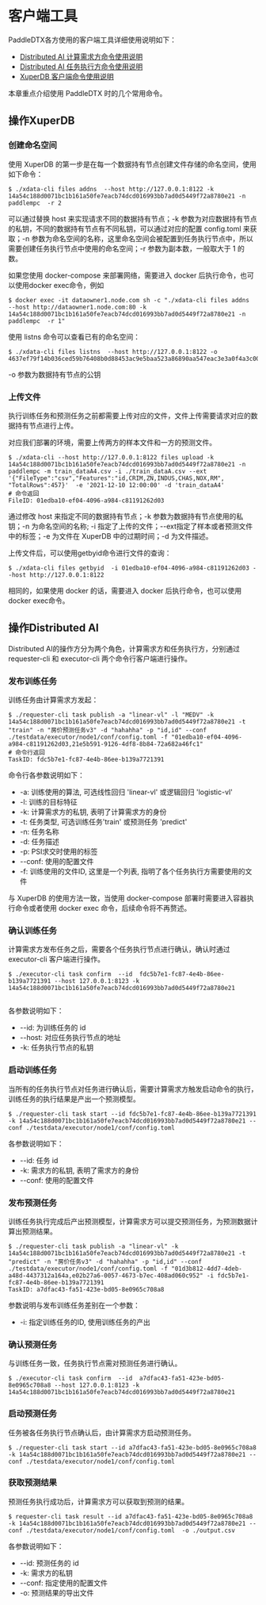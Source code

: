 # 客户端工具

PaddleDTX各方使用的客户端工具详细使用说明如下：

* <a href="https://github.com/PaddlePaddle/PaddleDTX/blob/master/dai/requester/cmd/README.md">Distributed AI 计算需求方命令使用说明</a>
* <a href="https://github.com/PaddlePaddle/PaddleDTX/blob/master/dai/executor/cmd/README.md">Distributed AI 任务执行方命令使用说明</a>
* <a href="https://github.com/PaddlePaddle/PaddleDTX/blob/master/xdb/cmd/client/README.md">XuperDB 客户端命令使用说明</a>

本章重点介绍使用 PaddleDTX 时的几个常用命令。

## 操作XuperDB

### 创建命名空间

使用 XuperDB 的第一步是在每一个数据持有节点创建文件存储的命名空间，使用如下命令：

```
$ ./xdata-cli files addns  --host http://127.0.0.1:8122 -k 14a54c188d0071bc1b161a50fe7eacb74dcd016993bb7ad0d5449f72a8780e21 -n paddlempc  -r 2
```

可以通过替换 host 来实现请求不同的数据持有节点；-k 参数为对应数据持有节点的私钥，不同的数据持有节点有不同私钥，可以通过对应的配置 config.toml 来获取；-n 参数为命名空间的名称，这里命名空间会被配置到任务执行节点中，所以需要创建任务执行节点中使用的命名空间；-r 参数为副本数，一般取大于 1 的数。

如果您使用 docker-compose 来部署网络，需要进入 docker 后执行命令，也可以使用docker exec命令，例如

```
$ docker exec -it dataowner1.node.com sh -c "./xdata-cli files addns  --host http://dataowner1.node.com:80 -k 14a54c188d0071bc1b161a50fe7eacb74dcd016993bb7ad0d5449f72a8780e21 -n paddlempc  -r 1"
```

使用 listns 命令可以查看已有的命名空间：

```
$ ./xdata-cli files listns  --host http://127.0.0.1:8122 -o 4637ef79f14b036ced59b76408b0d88453ac9e5baa523a86890aa547eac3e3a0f4a3c005178f021c1b060d916f42082c18e1d57505cdaaeef106729e6442f4e5
```

-o 参数为数据持有节点的公钥

### 上传文件

执行训练任务和预测任务之前都需要上传对应的文件，文件上传需要请求对应的数据持有节点进行上传。

对应我们部署的环境，需要上传两方的样本文件和一方的预测文件。

```
$ ./xdata-cli --host http://127.0.0.1:8122 files upload -k 14a54c188d0071bc1b161a50fe7eacb74dcd016993bb7ad0d5449f72a8780e21 -n paddlempc -m train_dataA4.csv -i ./train_dataA.csv --ext '{"FileType":"csv","Features":"id,CRIM,ZN,INDUS,CHAS,NOX,RM", "TotalRows":457}'  -e '2021-12-10 12:00:00' -d 'train_dataA4'
# 命令返回
FileID: 01edba10-ef04-4096-a984-c81191262d03
```

通过修改 host 来指定不同的数据持有节点；-k 参数为数据持有节点使用的私钥；-n 为命名空间的名称; -i 指定了上传的文件；--ext指定了样本或者预测文件中的标签；-e 为文件在 XuperDB 中的过期时间；-d 为文件描述。

上传文件后，可以使用getbyid命令进行文件的查询：

```
$ ./xdata-cli files getbyid  -i 01edba10-ef04-4096-a984-c81191262d03 --host http://127.0.0.1:8122
```

相同的，如果使用 docker 的话，需要进入 docker 后执行命令，也可以使用docker exec命令。

## 操作Distributed AI

Distributed AI的操作方分为两个角色，计算需求方和任务执行方，分别通过 requester-cli 和 executor-cli 两个命令行客户端进行操作。

### 发布训练任务

训练任务由计算需求方发起：

```
$ ./requester-cli task publish -a "linear-vl" -l "MEDV" -k 14a54c188d0071bc1b161a50fe7eacb74dcd016993bb7ad0d5449f72a8780e21 -t "train" -n "房价预测任务v3" -d "hahahha" -p "id,id" --conf ./testdata/executor/node1/conf/config.toml -f "01edba10-ef04-4096-a984-c81191262d03,21e5b591-9126-4df8-8b84-72a682a46fc1"
# 命令行返回
TaskID: fdc5b7e1-fc87-4e4b-86ee-b139a7721391
```

命令行各参数说明如下：

* -a: 训练使用的算法, 可选线性回归 'linear-vl' 或逻辑回归 'logistic-vl'
* -l: 训练的目标特征
* -k: 计算需求方的私钥, 表明了计算需求方的身份
* -t: 任务类型, 可选训练任务'train' 或预测任务 'predict'
* -n: 任务名称
* -d: 任务描述
* -p: PSI求交时使用的标签
* --conf: 使用的配置文件
* -f: 训练使用的文件ID, 这里是一个列表, 指明了各个任务执行方需要使用的文件

与 XuperDB 的使用方法一致，当使用 docker-compose 部署时需要进入容器执行命令或者使用 docker exec 命令，后续命令将不再赘述。

### 确认训练任务

计算需求方发布任务之后，需要各个任务执行节点进行确认，确认时通过 executor-cli 客户端进行操作。

```
$ ./executor-cli task confirm  --id  fdc5b7e1-fc87-4e4b-86ee-b139a7721391 --host 127.0.0.1:8123 -k 14a54c188d0071bc1b161a50fe7eacb74dcd016993bb7ad0d5449f72a8780e21
 
```

各参数说明如下：
* --id: 为训练任务的 id
* --host: 对应任务执行节点的地址
* -k: 任务执行节点的私钥

### 启动训练任务

当所有的任务执行节点对任务进行确认后，需要计算需求方触发启动命令的执行，训练任务的执行结果是产出一个预测模型。

```
$ ./requester-cli task start --id fdc5b7e1-fc87-4e4b-86ee-b139a7721391 -k 14a54c188d0071bc1b161a50fe7eacb74dcd016993bb7ad0d5449f72a8780e21 --conf ./testdata/executor/node1/conf/config.toml
```

各参数说明如下：
* --id: 任务 id
* -k: 需求方的私钥, 表明了需求方的身份
* --conf: 使用的配置文件

### 发布预测任务

训练任务执行完成后产出预测模型，计算需求方可以提交预测任务，为预测数据计算出预测结果。

```
$ ./requester-cli task publish -a "linear-vl" -k 14a54c188d0071bc1b161a50fe7eacb74dcd016993bb7ad0d5449f72a8780e21 -t "predict" -n "房价任务v3" -d "hahahha" -p "id,id" --conf ./testdata/executor/node1/conf/config.toml -f "01d3b812-4dd7-4deb-a48d-4437312a164a,e02b27a6-0057-4673-b7ec-408ad060c952" -i fdc5b7e1-fc87-4e4b-86ee-b139a7721391
TaskID: a7dfac43-fa51-423e-bd05-8e0965c708a8
```

参数说明与发布训练任务差别在一个参数：
* -i: 指定训练任务的ID, 使用训练任务的产出

### 确认预测任务

与训练任务一致，任务执行节点需对预测任务进行确认。

```
$ ./executor-cli task confirm  --id  a7dfac43-fa51-423e-bd05-8e0965c708a8 --host 127.0.0.1:8123 -k 14a54c188d0071bc1b161a50fe7eacb74dcd016993bb7ad0d5449f72a8780e21
```

### 启动预测任务

任务被各任务执行节点确认后，由计算需求方启动预测任务。

```
$ ./requester-cli task start --id a7dfac43-fa51-423e-bd05-8e0965c708a8 -k 14a54c188d0071bc1b161a50fe7eacb74dcd016993bb7ad0d5449f72a8780e21 --conf ./testdata/executor/node1/conf/config.toml
```

### 获取预测结果

预测任务执行成功后，计算需求方可以获取到预测的结果。

```
$ requester-cli task result --id a7dfac43-fa51-423e-bd05-8e0965c708a8 -k 14a54c188d0071bc1b161a50fe7eacb74dcd016993bb7ad0d5449f72a8780e21 --conf ./testdata/executor/node1/conf/config.toml  -o ./output.csv
```

各参数说明如下：
* --id: 预测任务的 id
* -k: 需求方的私钥
* --conf: 指定使用的配置文件
* -o: 预测结果的导出文件







